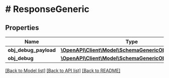 # # ResponseGeneric

## Properties

Name | Type | Description | Notes
------------ | ------------- | ------------- | -------------
**obj_debug_payload** | [**\OpenAPI\Client\Model\SchemaGenericObjDebugPayload**](SchemaGenericObjDebugPayload.md) |  | [optional] 
**obj_debug** | [**\OpenAPI\Client\Model\SchemaGenericObjDebug**](SchemaGenericObjDebug.md) |  | [optional] 

[[Back to Model list]](../../README.md#documentation-for-models) [[Back to API list]](../../README.md#documentation-for-api-endpoints) [[Back to README]](../../README.md)


